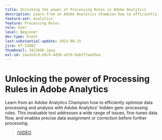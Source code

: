 ```yaml
---
title: Unlocking the power of Processing Rules in Adobe Analytics
description: Learn from an Adobe Analytics Champion how to efficiently optimize data processing and analysis with Adobe Analytics' hidden gem - processing rules. This invaluable tool addresses a wide range of issues, fine-tunes data flow, and enables precise data assignment or correction before further processing.
feature-set: Analytics
feature: Processing Rules
role: User
level: Beginner
doc-type: Event
last-substantial-update: 2023-08-25
jira: KT-13802
thumbnail: 3422690.jpeg
exl-id: 14a2e3c9-b9c9-4d30-a579-9ab3ffaed3ea
---
```

# Unlocking the power of Processing Rules in Adobe Analytics

Learn from an Adobe Analytics Champion how to efficiently optimize data processing and analysis with Adobe Analytics' hidden gem: processing rules. This invaluable tool addresses a wide range of issues, fine-tunes data flow, and enables precise data assignment or correction before further processing.

>[!VIDEO](https://video.tv.adobe.com/v/3422690/?learn=on)
